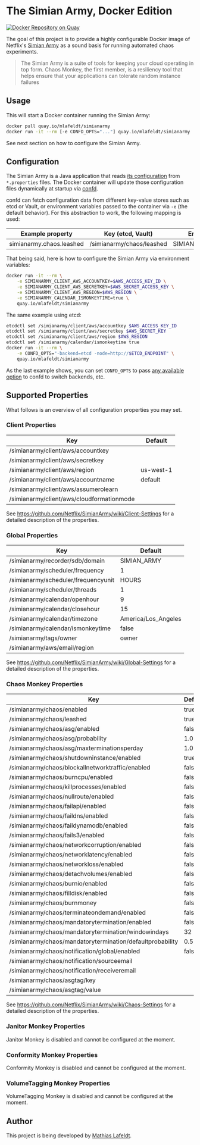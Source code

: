 # The Simian Army, Docker Edition

[![Docker Repository on Quay](https://quay.io/repository/mlafeldt/simianarmy/status "Docker Repository on Quay")](https://quay.io/repository/mlafeldt/simianarmy)

The goal of this project is to provide a highly configurable Docker image of
Netflix's [Simian Army](https://github.com/Netflix/SimianArmy) as a sound basis
for running automated chaos experiments.

> The Simian Army is a suite of tools for keeping your cloud operating in top
> form. Chaos Monkey, the first member, is a resiliency tool that helps ensure
> that your applications can tolerate random instance failures

## Usage

This will start a Docker container running the Simian Army:

```bash
docker pull quay.io/mlafeldt/simianarmy
docker run -it --rm [-e CONFD_OPTS="..."] quay.io/mlafeldt/simianarmy
```

See next section on how to configure the Simian Army.

## Configuration

The Simian Army is a Java application that reads [its configuration](https://github.com/Netflix/SimianArmy/wiki/Configuration)
from `*.properties` files. The Docker container will update those configuration
files dynamically at startup via [confd](https://github.com/kelseyhightower/confd).

confd can fetch configuration data from different key-value stores such as etcd
or Vault, or environment variables passed to the container via `-e` (the default
behavior). For this abstraction to work, the following mapping is used:

| Example property         | Key (etcd, Vault)         | Environment variable     |
| ------------------------ | ------------------------- | ------------------------ |
| simianarmy.chaos.leashed | /simianarmy/chaos/leashed | SIMIANARMY_CHAOS_LEASHED |

That being said, here is how to configure the Simian Army via environment
variables:

```bash
docker run -it --rm \
    -e SIMIANARMY_CLIENT_AWS_ACCOUNTKEY=$AWS_ACCESS_KEY_ID \
    -e SIMIANARMY_CLIENT_AWS_SECRETKEY=$AWS_SECRET_ACCESS_KEY \
    -e SIMIANARMY_CLIENT_AWS_REGION=$AWS_REGION \
    -e SIMIANARMY_CALENDAR_ISMONKEYTIME=true \
    quay.io/mlafeldt/simianarmy
```

The same example using etcd:

```bash
etcdctl set /simianarmy/client/aws/accountkey $AWS_ACCESS_KEY_ID
etcdctl set /simianarmy/client/aws/secretkey $AWS_SECRET_KEY
etcdctl set /simianarmy/client/aws/region $AWS_REGION
etcdctl set /simianarmy/calendar/ismonkeytime true
docker run -it --rm \
    -e CONFD_OPTS="-backend=etcd -node=http://$ETCD_ENDPOINT" \
    quay.io/mlafeldt/simianarmy
```

As the last example shows, you can set `CONFD_OPTS` to pass
[any available option](https://github.com/kelseyhightower/confd/blob/master/docs/command-line-flags.md)
to confd to switch backends, etc.

## Supported Properties

What follows is an overview of all configuration properties you may set.

### Client Properties

| Key | Default |
| --- | ------- |
| /simianarmy/client/aws/accountkey | |
| /simianarmy/client/aws/secretkey | |
| /simianarmy/client/aws/region | us-west-1 |
| /simianarmy/client/aws/accountname | default |
| /simianarmy/client/aws/assumerolearn | |
| /simianarmy/client/aws/cloudformationmode | |

See https://github.com/Netflix/SimianArmy/wiki/Client-Settings for a detailed
description of the properties.

### Global Properties

| Key | Default |
| --- | ------- |
| /simianarmy/recorder/sdb/domain | SIMIAN_ARMY |
| /simianarmy/scheduler/frequency | 1 |
| /simianarmy/scheduler/frequencyunit | HOURS |
| /simianarmy/scheduler/threads | 1 |
| /simianarmy/calendar/openhour | 9 |
| /simianarmy/calendar/closehour | 15 |
| /simianarmy/calendar/timezone | America/Los_Angeles |
| /simianarmy/calendar/ismonkeytime | false |
| /simianarmy/tags/owner | owner |
| /simianarmy/aws/email/region | |

See https://github.com/Netflix/SimianArmy/wiki/Global-Settings for a detailed
description of the properties.

### Chaos Monkey Properties

| Key | Default |
| --- | ------- |
| /simianarmy/chaos/enabled | true |
| /simianarmy/chaos/leashed | true |
| /simianarmy/chaos/asg/enabled | false |
| /simianarmy/chaos/asg/probability | 1.0 |
| /simianarmy/chaos/asg/maxterminationsperday | 1.0 |
| /simianarmy/chaos/shutdowninstance/enabled | true |
| /simianarmy/chaos/blockallnetworktraffic/enabled | false |
| /simianarmy/chaos/burncpu/enabled | false |
| /simianarmy/chaos/killprocesses/enabled | false |
| /simianarmy/chaos/nullroute/enabled | false |
| /simianarmy/chaos/failapi/enabled | false |
| /simianarmy/chaos/faildns/enabled | false |
| /simianarmy/chaos/faildynamodb/enabled | false |
| /simianarmy/chaos/fails3/enabled | false |
| /simianarmy/chaos/networkcorruption/enabled | false |
| /simianarmy/chaos/networklatency/enabled | false |
| /simianarmy/chaos/networkloss/enabled | false |
| /simianarmy/chaos/detachvolumes/enabled | false |
| /simianarmy/chaos/burnio/enabled | false |
| /simianarmy/chaos/filldisk/enabled | false |
| /simianarmy/chaos/burnmoney | false |
| /simianarmy/chaos/terminateondemand/enabled | false |
| /simianarmy/chaos/mandatorytermination/enabled | false |
| /simianarmy/chaos/mandatorytermination/windowindays | 32 |
| /simianarmy/chaos/mandatorytermination/defaultprobability | 0.5 |
| /simianarmy/chaos/notification/global/enabled | false |
| /simianarmy/chaos/notification/sourceemail | |
| /simianarmy/chaos/notification/receiveremail | |
| /simianarmy/chaos/asgtag/key | |
| /simianarmy/chaos/asgtag/value | |

See https://github.com/Netflix/SimianArmy/wiki/Chaos-Settings for a detailed
description of the properties.

### Janitor Monkey Properties

Janitor Monkey is disabled and cannot be configured at the moment.

### Conformity Monkey Properties

Conformity Monkey is disabled and cannot be configured at the moment.

### VolumeTagging Monkey Properties

VolumeTagging Monkey is disabled and cannot be configured at the moment.

## Author

This project is being developed by [Mathias Lafeldt](https://twitter.com/mlafeldt).
